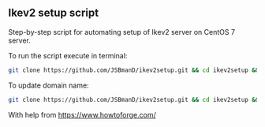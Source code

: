 ## Ikev2 setup script

Step-by-step script for automating setup of Ikev2 server on CentOS 7 server.

To run the script execute in terminal:
```sh
git clone https://github.com/JSBmanD/ikev2setup.git && cd ikev2setup && chmod +x setupserver.sh && bash setupserver.sh
```

To update domain name:
```sh
git clone https://github.com/JSBmanD/ikev2setup.git && cd ikev2setup && chmod +x updateserver.sh && bash updateserver.sh
```

With help from https://www.howtoforge.com/
